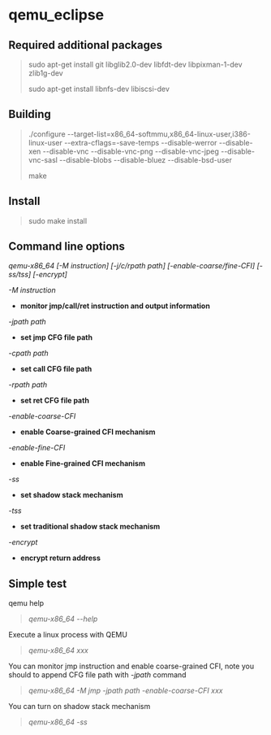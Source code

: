 # qemu_eclipse

## Required additional packages

> sudo apt-get install git libglib2.0-dev libfdt-dev libpixman-1-dev zlib1g-dev
> 
> sudo apt-get install libnfs-dev libiscsi-dev

## Building

> ./configure --target-list=x86_64-softmmu,x86_64-linux-user,i386-linux-user --extra-cflags=-save-temps --disable-werror --disable-xen --disable-vnc --disable-vnc-png --disable-vnc-jpeg --disable-vnc-sasl --disable-blobs --disable-bluez --disable-bsd-user
> 
>make

## Install

> sudo make install

## Command line options

_qemu-x86_64 [-M instruction] [-j/c/rpath path] [-enable-coarse/fine-CFI] [-ss/tss] [-encrypt]_

_-M instruction_

- **monitor jmp/call/ret instruction and output information**

_-jpath path_

- **set jmp CFG file path**

_-cpath path_

- **set call CFG file path**

_-rpath path_

- **set ret CFG file path**

_-enable-coarse-CFI_

- **enable Coarse-grained CFI mechanism**

_-enable-fine-CFI_

- **enable Fine-grained CFI mechanism**

_-ss_

- **set shadow stack mechanism**

_-tss_

- **set traditional shadow stack mechanism**

_-encrypt_

- **encrypt return address**

## Simple test
         
qemu help

> _qemu-x86_64 --help_

Execute a linux process with QEMU

> _qemu-x86_64 xxx_

You can monitor jmp instruction and enable coarse-grained CFI, note you should to append CFG file path with _-jpath_ command 

> _qemu-x86_64 -M jmp -jpath path -enable-coarse-CFI xxx_

You can turn on shadow stack mechanism

> _qemu-x86_64 -ss_















